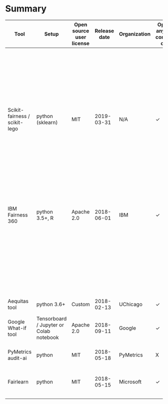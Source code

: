 # Summary

<table class="tg">
<thead>
  <tr>
    <th class="tg-c3ow">Tool</th>
    <th class="tg-c3ow">Setup</th>
    <th class="tg-c3ow">Open source user license</th>
    <th class="tg-c3ow">Release date</th>
    <th class="tg-c3ow">Organization</th>
    <th class="tg-c3ow">Open for anyone to contribute code?</th>
    <th class="tg-c3ow">Models covered</th>
    <th class="tg-c3ow"></th>
    <th class="tg-c3ow"></th>
    <th class="tg-c3ow"></th>
    <th class="tg-c3ow">Group fairness</th>
    <th class="tg-c3ow"></th>
    <th class="tg-c3ow"></th>
    <th class="tg-c3ow"></th>
    <th class="tg-c3ow"></th>
    <th class="tg-c3ow"></th>
    <th class="tg-c3ow">Individual fairness</th>
    <th class="tg-c3ow"></th>
    <th class="tg-c3ow">Other fairness metrics</th>
    <th class="tg-c3ow">Mitigation</th>
  </tr>
</thead>
<tbody>
  <tr>
    <td class="tg-c3ow"></td>
    <td class="tg-c3ow"></td>
    <td class="tg-c3ow"></td>
    <td class="tg-c3ow"></td>
    <td class="tg-c3ow"></td>
    <td class="tg-c3ow"></td>
    <td class="tg-0pky">Regression</td>
    <td class="tg-0pky">Classification   (binaryoutcome)</td>
    <td class="tg-0pky">Multi-class   outcome</td>
    <td class="tg-0pky">Handles   multi-class protected feature?</td>
    <td class="tg-0pky">Demographic   parity (statistical parity)</td>
    <td class="tg-0pky">Equal   opportunity / True positive parity / false positive error rate balance</td>
    <td class="tg-0pky">Equal odds   (True positive and false positive parity)</td>
    <td class="tg-0pky">Disparate   impact</td>
    <td class="tg-0pky">Discovery   rate</td>
    <td class="tg-0pky">Omission   rate</td>
    <td class="tg-0pky">Counterfactual   fairness</td>
    <td class="tg-0pky">Sample   distortion metrics</td>
    <td class="tg-c3ow"></td>
    <td class="tg-c3ow"></td>
  </tr>
  <tr>
    <td class="tg-0pky">Scikit-fairness   / scikit-lego</td>
    <td class="tg-0pky">python (sklearn)</td>
    <td class="tg-0pky">MIT</td>
    <td class="tg-0pky">2019-03-31</td>
    <td class="tg-0pky">N/A</td>
    <td class="tg-0pky">✓</td>
    <td class="tg-0pky">✓</td>
    <td class="tg-0pky">✓</td>
    <td class="tg-0pky">X</td>
    <td class="tg-0pky">X</td>
    <td class="tg-0pky">✓</td>
    <td class="tg-0pky">✓</td>
    <td class="tg-0pky">X</td>
    <td class="tg-0pky">X</td>
    <td class="tg-0pky">X</td>
    <td class="tg-0pky">X</td>
    <td class="tg-0pky">X</td>
    <td class="tg-0pky">X</td>
    <td class="tg-0pky">N/A</td>
    <td class="tg-0pky">Pre-processing:   information filter</td>
  </tr>
  <tr>
    <td class="tg-0pky">IBM Fairness 360</td>
    <td class="tg-0pky">python   3.5+, R</td>
    <td class="tg-0pky">Apache 2.0</td>
    <td class="tg-0pky">2018-06-01</td>
    <td class="tg-0pky">IBM</td>
    <td class="tg-0pky">✓</td>
    <td class="tg-0pky">X</td>
    <td class="tg-0pky">✓</td>
    <td class="tg-0pky">✓</td>
    <td class="tg-0pky">✓</td>
    <td class="tg-0pky">✓</td>
    <td class="tg-0pky">✓</td>
    <td class="tg-0pky">✓</td>
    <td class="tg-0pky">✓</td>
    <td class="tg-0pky">✓</td>
    <td class="tg-0pky">✓</td>
    <td class="tg-0pky">X</td>
    <td class="tg-0pky">✓</td>
    <td class="tg-0pky">Generalized   Entropy Index<br>     Differential Fairness and Bias Amplification <br>     (full list here:   <a href="https://aif360.readthedocs.io/en/latest/modules/generated/aif360.metrics.ClassificationMetric.html"><span style="color:#905">https://aif360.readthedocs.io/en/latest/modules/generated/aif360.metrics.ClassificationMetric.html</span></a>)</td>
    <td class="tg-0pky">Optimized Preprocessing, Disparate Impact Remover, Equalized   Odds Post-processing, Reweighing, Reject Option Classification, Prejudice   Remover Regularizer, Calibrated Equalized Odds Postprocessing, Learning Fair   Representations, Adversarial Debiasing, Meta-Algorithm for Fair   Classification, Rich Subgroup Fairness</td>
  </tr>
  <tr>
    <td class="tg-0pky">Aequitas tool</td>
    <td class="tg-0pky">python   3.6+</td>
    <td class="tg-0pky">Custom</td>
    <td class="tg-0pky">2018-02-13</td>
    <td class="tg-0pky">UChicago</td>
    <td class="tg-0pky">✓</td>
    <td class="tg-0pky">X</td>
    <td class="tg-0pky">✓</td>
    <td class="tg-0pky">X</td>
    <td class="tg-0pky">✓</td>
    <td class="tg-0pky">✓</td>
    <td class="tg-0pky">✓</td>
    <td class="tg-0pky">✓</td>
    <td class="tg-0pky">X</td>
    <td class="tg-0pky">✓</td>
    <td class="tg-0pky">✓</td>
    <td class="tg-0pky">X</td>
    <td class="tg-0pky">X</td>
    <td class="tg-0pky">N/A</td>
    <td class="tg-0pky">N/A</td>
  </tr>
  <tr>
    <td class="tg-0pky">Google What-if tool</td>
    <td class="tg-0pky">Tensorboard   / Jupyter or Colab notebook</td>
    <td class="tg-0pky">Apache 2.0</td>
    <td class="tg-0pky">2018-09-11</td>
    <td class="tg-0pky">Google</td>
    <td class="tg-0pky">✓</td>
    <td class="tg-0pky">✓</td>
    <td class="tg-0pky">✓</td>
    <td class="tg-0pky">✓</td>
    <td class="tg-0pky">✓</td>
    <td class="tg-0pky">✓</td>
    <td class="tg-0pky">✓</td>
    <td class="tg-0pky">X</td>
    <td class="tg-0pky">X</td>
    <td class="tg-0pky">X</td>
    <td class="tg-0pky">X</td>
    <td class="tg-0pky">✓</td>
    <td class="tg-0pky">X</td>
    <td class="tg-0pky">Group   thresholds</td>
    <td class="tg-0pky">Threshold optimization based on fairness constraints</td>
  </tr>
  <tr>
    <td class="tg-0pky">PyMetrics audit-ai</td>
    <td class="tg-0pky">python</td>
    <td class="tg-0pky">MIT</td>
    <td class="tg-0pky">2018-05-18</td>
    <td class="tg-0pky">PyMetrics</td>
    <td class="tg-0pky">X</td>
    <td class="tg-0pky">✓</td>
    <td class="tg-0pky">✓</td>
    <td class="tg-0pky">X</td>
    <td class="tg-0pky">X</td>
    <td class="tg-0pky">X</td>
    <td class="tg-0pky">X</td>
    <td class="tg-0pky">X</td>
    <td class="tg-0pky">✓</td>
    <td class="tg-0pky">X</td>
    <td class="tg-0pky">X</td>
    <td class="tg-0pky">X</td>
    <td class="tg-0pky">X</td>
    <td class="tg-0pky">Statistical   tests to determine chance the disparity is due to random chance (ANOVA,   4/5th, fisher, z-test, bayes factor, chi squared<br>     sim beta ratio, classifier posterior_probabilities)</td>
    <td class="tg-0pky">N/A</td>
  </tr>
  <tr>
    <td class="tg-0pky">Fairlearn</td>
    <td class="tg-0pky">python</td>
    <td class="tg-0pky">MIT</td>
    <td class="tg-0pky">2018-05-15</td>
    <td class="tg-0pky">Microsoft</td>
    <td class="tg-0pky">✓</td>
    <td class="tg-0pky">✓</td>
    <td class="tg-0pky">✓</td>
    <td class="tg-0pky">X</td>
    <td class="tg-0pky">✓</td>
    <td class="tg-0pky">✓</td>
    <td class="tg-0pky">✓</td>
    <td class="tg-0pky">✓</td>
    <td class="tg-0pky">X</td>
    <td class="tg-0pky">X</td>
    <td class="tg-0pky">X</td>
    <td class="tg-0pky">X</td>
    <td class="tg-0pky">X</td>
    <td class="tg-0pky">Group   max / min /  summary</td>
    <td class="tg-0pky">Exponentiated Gradient, GridSearch, Threshold Optimizer</td>
  </tr>
</tbody>
</table>
